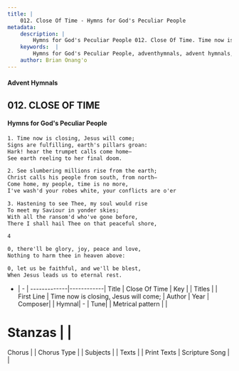 ```yaml
---
title: |
    012. Close Of Time - Hymns for God's Peculiar People
metadata:
    description: |
        Hymns for God's Peculiar People 012. Close Of Time. Time now is closing, Jesus will come; Signs are fulfilling, earth's pillars groan: Hark! hear the trumpet calls come home— See earth reeling to her final doom.  
    keywords:  |
        Hymns for God's Peculiar People, adventhymnals, advent hymnals, Close Of Time, Time now is closing, Jesus will come;. 
    author: Brian Onang'o
---
```

#### Advent Hymnals
## 012. CLOSE OF TIME
####  Hymns for God's Peculiar People
```txt
1. Time now is closing, Jesus will come;
Signs are fulfilling, earth's pillars groan:
Hark! hear the trumpet calls come home—
See earth reeling to her final doom.

2. See slumbering millions rise from the earth;
Christ calls his people from south, from north—
Come home, my people, time is no more,
I've wash'd your robes white, your conflicts are o'er

3. Hastening to see Thee, my soul would rise
To meet my Saviour in yonder skies;
With all the ransom'd who've gone before,
There I shall hail Thee on that peaceful shore,

4 

0, there'll be glory, joy, peace and love,
Nothing to harm thee in heaven above:

0, let us be faithful, and we'll be blest,
When Jesus leads us to eternal rest.


```
- |   -  |
-------------|------------|
Title | Close Of Time |
Key |  |
Titles |  |
First Line | Time now is closing, Jesus will come; |
Author | 
Year | 
Composer|  |
Hymnal|  - |
Tune|  |
Metrical pattern | |
# Stanzas |  |
Chorus |  |
Chorus Type |  |
Subjects |  |
Texts |  |
Print Texts | 
Scripture Song |  |
    
